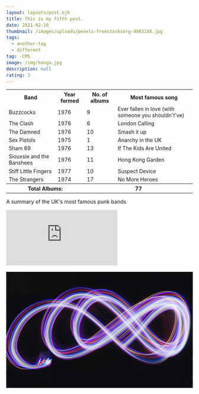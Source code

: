```yaml
---
layout: layouts/post.njk
title: This is my fifth post.
date: 2021-02-10
thumbnail: /images/uploads/pexels-freestocksorg-4983148.jpg
tags:
  - another-tag
  - different
tag: -CMS
image: /img/kanga.jpg
description: null
rating: 3
---
```

<div id="table">            
    <table class="tftable">
    <tbody><tr><th>Band</th><th>Year formed</th><th>No. of albums</th><th>Most famous song</th></tr>
    <tr id="r1"><td>Buzzcocks</td><td>1976</td><td>9</td><td>Ever fallen in love (with someone you shouldn't've)</td></tr>
    <tr id="r2"><td>The Clash</td><td>1976</td><td>6</td><td>London Calling</td></tr>
    <tr id="r3"><td>The Damned</td><td>1976</td><td>10</td><td>Smash it up</td></tr>
    <tr id="r4"><td>Sex Pistols</td><td>1975</td><td>1</td><td>Anarchy in the UK</td></tr>
    <tr id="r5"><td>Sham 69</td><td>1976</td><td>13</td><td>If The Kids Are United</td></tr>
    <tr id="r6"><td>Siouxsie and the Banshees</td><td>1976</td><td>11</td><td>Hong Kong Garden</td></tr>
    <tr id="r7"><td>Stiff Little Fingers</td><td>1977</td><td>10</td><td>Suspect Device</td></tr>
    <tr id="r8"><td>The Strangers</td><td>1974</td><td>17</td><td>No More Heroes</td></tr>
    <tr><th id="total" colspan="2"> Total Albums:</th><th id="totalnum" colspan="2">77</th></tr>
    </tbody></table>  
    <p id="tbtitle">A summary of the UK's most famous punk bands </p>
</div>

<div class="col-md-8  iframe-container">
    <iframe class="d-block w-100" src="https://www.youtube.com/embed/nVrdXUHvsF0?start=14" frameborder="0" allow="accelerometer; autoplay; clipboard-write; encrypted-media; gyroscope; picture-in-picture" allowfullscreen=""></iframe>
</div>

![new img    Photo by Raphael Brasileiro from Pexels](/images/uploads/pexels-raphael-brasileiro-6047129.jpg "Photo by Raphael Brasileiro from Pexels")